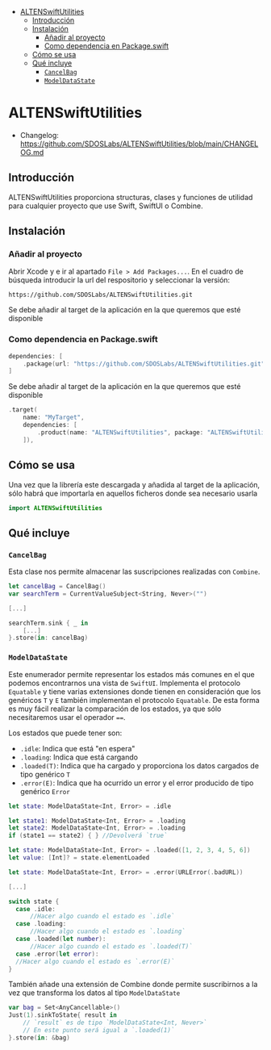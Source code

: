 - [ALTENSwiftUtilities](#altenswiftutilities)
  - [Introducción](#introducción)
  - [Instalación](#instalación)
    - [Añadir al proyecto](#añadir-al-proyecto)
    - [Como dependencia en Package.swift](#como-dependencia-en-packageswift)
  - [Cómo se usa](#cómo-se-usa)
  - [Qué incluye](#qué-incluye)
    - [`CancelBag`](#cancelbag)
    - [`ModelDataState`](#modeldatastate)

# ALTENSwiftUtilities
- Changelog: https://github.com/SDOSLabs/ALTENSwiftUtilities/blob/main/CHANGELOG.md

## Introducción
ALTENSwiftUtilities proporciona structuras, clases y funciones de utilidad para cualquier proyecto que use Swift, SwiftUI o Combine.

## Instalación

### Añadir al proyecto

Abrir Xcode y e ir al apartado `File > Add Packages...`. En el cuadro de búsqueda introducir la url del respositorio y seleccionar la versión:
```
https://github.com/SDOSLabs/ALTENSwiftUtilities.git
```
Se debe añadir al target de la aplicación en la que queremos que esté disponible

### Como dependencia en Package.swift

``` swift
dependencies: [
    .package(url: "https://github.com/SDOSLabs/ALTENSwiftUtilities.git", .upToNextMajor(from: "1.0.0"))
]
```

Se debe añadir al target de la aplicación en la que queremos que esté disponible

``` swift
.target(
    name: "MyTarget",
    dependencies: [
        .product(name: "ALTENSwiftUtilities", package: "ALTENSwiftUtilities")
    ]),
```

## Cómo se usa

Una vez que la librería este descargada y añadida al target de la aplicación, sólo habrá que importarla en aquellos ficheros donde sea necesario usarla

``` swift
import ALTENSwiftUtilities
```

## Qué incluye

### `CancelBag`

Esta clase nos permite almacenar las suscripciones realizadas con `Combine`.

``` swift
let cancelBag = CancelBag()
var searchTerm = CurrentValueSubject<String, Never>("")

[...]

searchTerm.sink { _ in
    [...]
}.store(in: cancelBag)
```

### `ModelDataState`

Este enumerador permite representar los estados más comunes en el que podemos encontrarnos una vista de `SwiftUI`. Implementa el protocolo `Equatable` y tiene varias extensiones donde tienen en consideración que los genéricos `T` y `E` también implementan el protocolo `Equatable`. De esta forma es muy fácil realizar la comparación de los estados, ya que sólo necesitaremos usar el operador `==`.

Los estados que puede tener son:
+ `.idle`: Indica que está "en espera"
+ `.loading`: Indica que está cargando
+ `.loaded(T)`: Indica que ha cargado y proporciona los datos cargados de tipo genérico `T`
+ `.error(E)`: Indica que ha ocurrido un error y el error producido de tipo genérico `Error`

``` swift
let state: ModelDataState<Int, Error> = .idle
```

``` swift
let state1: ModelDataState<Int, Error> = .loading
let state2: ModelDataState<Int, Error> = .loading
if (state1 == state2) { } //Devolverá `true`
```

``` swift
let state: ModelDataState<Int, Error> = .loaded([1, 2, 3, 4, 5, 6])
let value: [Int]? = state.elementLoaded
```

``` swift
let state: ModelDataState<Int, Error> = .error(URLError(.badURL))

[...]

switch state {
  case .idle:
      //Hacer algo cuando el estado es `.idle`
  case .loading:
      //Hacer algo cuando el estado es `.loading`
  case .loaded(let number):
      //Hacer algo cuando el estado es `.loaded(T)`
  case .error(let error):
  //Hacer algo cuando el estado es `.error(E)`
}
```

También añade una extensión de Combine donde permite suscribirnos a la vez que transforma los datos al tipo `ModelDataState`

``` swift
var bag = Set<AnyCancellable>()
Just(1).sinkToState{ result in
    // `result` es de tipo `ModelDataState<Int, Never>`
    // En este punto será igual a `.loaded(1)`
}.store(in: &bag)
```

